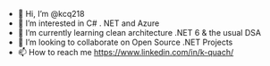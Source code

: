 - 👋 Hi, I’m @kcq218
- 👀 I’m interested in C# . NET and Azure
- 🌱 I’m currently learning clean architecture .NET 6 & the usual DSA
- 💞️ I’m looking to collaborate on Open Source .NET Projects
- 📫 How to reach me https://www.linkedin.com/in/k-quach/
